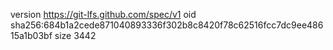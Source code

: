 version https://git-lfs.github.com/spec/v1
oid sha256:684b1a2cede871040893336f302b8c8420f78c62516fcc7dc9ee48615a1b03bf
size 3442
